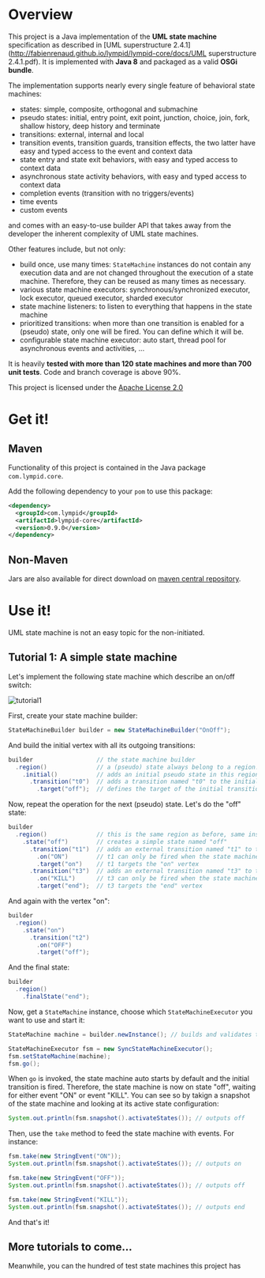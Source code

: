 # Overview

This project is a Java implementation of the **UML state machine** specification as
described in [UML superstructure 2.4.1](http://fabienrenaud.github.io/lympid/lympid-core/docs/UML superstructure 2.4.1.pdf).
It is implemented with **Java 8** and packaged as a valid **OSGi bundle**.

The implementation supports nearly every single feature of behavioral state machines:

  * states: simple, composite, orthogonal and submachine
  * pseudo states: initial, entry point, exit point, junction, choice, join, fork, shallow history, deep history and terminate
  * transitions: external, internal and local
  * transition events, transition guards, transition effects, the two latter have easy and typed access to the event and context data
  * state entry and state exit behaviors, with easy and typed access to context data
  * asynchronous state activity behaviors, with easy and typed access to context data
  * completion events (transition with no triggers/events)
  * time events
  * custom events

and comes with an easy-to-use builder API that takes away from the developer the inherent complexity of UML state machines.

Other features include, but not only:

  * build once, use many times: `StateMachine` instances do not contain any execution data and are not changed throughout the execution of a state machine. Therefore, they can be reused as many times as necessary.
  * various state machine executors: synchronous/synchronized executor, lock executor, queued executor, sharded executor
  * state machine listeners: to listen to everything that happens in the state machine
  * prioritized transitions: when more than one transition is enabled for a (pseudo) state, only one will be fired. You can define which it will be.
  * configurable state machine executor: auto start, thread pool for asynchronous events and activities, ...

It is heavily **tested with more than 120 state machines and more than 700 unit tests**. Code and branch coverage is above 90%.

This project is licensed under the [Apache License 2.0](http://www.apache.org/licenses/LICENSE-2.0)

# Get it!

## Maven

Functionality of this project is contained in the Java package `com.lympid.core`.

Add the following dependency to your `pom` to use this package:

```xml
<dependency>
  <groupId>com.lympid</groupId>
  <artifactId>lympid-core</artifactId>
  <version>0.9.0</version>
</dependency>
```

## Non-Maven

Jars are also available for direct download on [maven central repository](http://repo1.maven.org/maven2/com/lympid/lympid-core/).

# Use it!

UML state machine is not an easy topic for the non-initiated.

## Tutorial 1: A simple state machine

Let's implement the following state machine which describe an on/off switch:

![tutorial1](http://fabienrenaud.github.io/lympid/lympid-core/docs/Tutorial1/diagram.png)

First, create your state machine builder:

```java
StateMachineBuilder builder = new StateMachineBuilder("OnOff");
```

And build the initial vertex with all its outgoing transitions:

```java
builder                  // the state machine builder
  .region()              // a (pseudo) state always belong to a region!
    .initial()           // adds an initial pseudo state in this region
      .transition("t0")  // adds a transition named "t0" to the initial pseudo state
        .target("off");  // defines the target of the initial transition
```

Now, repeat the operation for the next (pseudo) state. Let's do the "off" state:

```java
builder
  .region()              // this is the same region as before, same instance.
    .state("off")        // creates a simple state named "off"
      .transition("t1")  // adds an external transition named "t1" to the state "off"
        .on("ON")        // t1 can only be fired when the state machine receives the event "ON"
        .target("on")    // t1 targets the "on" vertex
      .transition("t3")  // adds an external transition named "t3" to the state "off"
        .on("KILL")      // t3 can only be fired when the state machine receives the event "KILL"
        .target("end");  // t3 targets the "end" vertex
```

And again with the vertex "on":

```java
builder
  .region()
    .state("on")
      .transition("t2")
        .on("OFF")
        .target("off");
```

And the final state:

```java
builder
  .region()
    .finalState("end");
```

Now, get a `StateMachine` instance, choose which `StateMachineExecutor` you want to use and start it:

```java
StateMachine machine = builder.newInstance(); // builds and validates the state machine; the result is cached

StateMachineExecutor fsm = new SyncStateMachineExecutor();
fsm.setStateMachine(machine);
fsm.go();
```

When `go` is invoked, the state machine auto starts by default and the initial transition is fired.
Therefore, the state machine is now on state "off", waiting for either event "ON" or event "KILL".
You can see so by takign a snapshot of the state machine and looking at its active state configuration:

```java
System.out.println(fsm.snapshot().activateStates()); // outputs off
```

Then, use the `take` method to feed the state machine with events. For instance:

```java
fsm.take(new StringEvent("ON"));
System.out.println(fsm.snapshot().activateStates()); // outputs on

fsm.take(new StringEvent("OFF"));
System.out.println(fsm.snapshot().activateStates()); // outputs off

fsm.take(new StringEvent("KILL"));
System.out.println(fsm.snapshot().activateStates()); // outputs end
```
And that's it!

## More tutorials to come...

Meanwhile, you can the hundred of test state machines this project has
